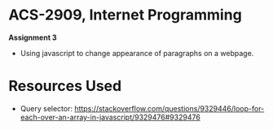 # ACS-2909, Internet Programming
**Assignment 3**
- Using javascript to change appearance of paragraphs on a webpage.
# Resources Used
- Query selector: https://stackoverflow.com/questions/9329446/loop-for-each-over-an-array-in-javascript/9329476#9329476

